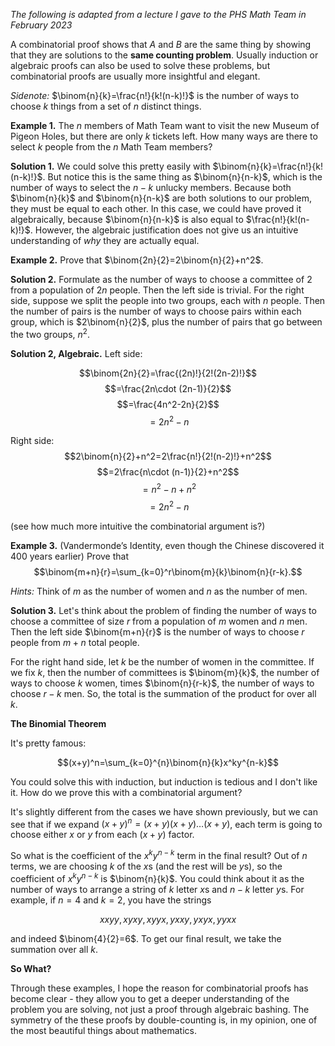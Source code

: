 <!--
.. title: Combinatorial Arguments: The Problem is the Proof
.. slug: combinatorial-arguments-the-problem-is-the-proof
.. date: 2023-02-22 16:53:23 UTC-04:00
.. tags: 
.. category: math
.. link: 
.. has_math: true
.. description: 
.. type: text
-->

*The following is adapted from a lecture I gave to the PHS Math Team in February 2023*

A combinatorial proof shows that $A$ and $B$ are the same thing by showing that they are solutions to the **same counting problem**. Usually induction or algebraic proofs can also be used to solve these problems, but combinatorial proofs are usually more insightful and elegant.
<!-- TEASER_END -->

*Sidenote:* $\binom{n}{k}=\frac{n!}{k!(n-k)!}$ is the number of ways to choose $k$ things from a set of $n$ distinct things.

**Example 1.**
The $n$ members of Math Team want to visit the new Museum of Pigeon Holes, but there are only $k$ tickets left. How many ways are there to select $k$ people from the $n$ Math Team members?

**Solution 1.** We could solve this pretty easily with $\binom{n}{k}=\frac{n!}{k!(n-k)!}$. But notice this is the same thing as $\binom{n}{n-k}$, which is the number of ways to select the $n-k$ unlucky members. Because both $\binom{n}{k}$ and $\binom{n}{n-k}$ are both solutions to our problem, they must be equal to each other. In this case, we could have proved it algebraically, because $\binom{n}{n-k}$ is also equal to $\frac{n!}{k!(n-k)!}$. However, the algebraic justification does not give us an intuitive understanding of *why* they are actually equal.

**Example 2.**
Prove that $\binom{2n}{2}=2\binom{n}{2}+n^2$.

**Solution 2.** Formulate as the number of ways to choose a committee of $2$ from a population of $2n$ people. Then the left side is trivial. For the right side, suppose we split the people into two groups, each with $n$ people. Then the number of pairs is the number of ways to choose pairs within each group, which is $2\binom{n}{2}$, plus the number of pairs that go between the two groups, $n^2$.

**Solution 2, Algebraic.**
Left side:

$$\binom{2n}{2}=\frac{(2n)!}{2!(2n-2)!}$$
$$=\frac{2n\cdot (2n-1)}{2}$$
$$=\frac{4n^2-2n}{2}$$
$$=2n^2-n$$

Right side:
$$2\binom{n}{2}+n^2=2\frac{n!}{2!(n-2)!}+n^2$$
$$=2\frac{n\cdot (n-1)}{2}+n^2$$
$$=n^2-n+n^2$$
$$=2n^2-n$$

(see how much more intuitive the combinatorial argument is?)

**Example 3.**
(Vandermonde’s Identity, even though the Chinese discovered it 400 years earlier) Prove that
$$\binom{m+n}{r}=\sum_{k=0}^r\binom{m}{k}\binom{n}{r-k}.$$

*Hints:* Think of $m$ as the number of women and $n$ as the number of men.

**Solution 3.** Let's think about the problem of finding the number of ways to choose a committee of size $r$ from a population of $m$ women and $n$ men. Then the left side $\binom{m+n}{r}$ is the number of ways to choose $r$ people from $m+n$ total people.

For the right hand side, let $k$ be the number of women in the committee. If we fix $k$, then the number of committees is $\binom{m}{k}$, the number of ways to choose $k$ women, times $\binom{n}{r-k}$, the number of ways to choose $r-k$ men. So, the total is the summation of the product for over all $k$.

**The Binomial Theorem**

It's pretty famous:

$$(x+y)^n=\sum_{k=0}^{n}\binom{n}{k}x^ky^{n-k}$$

You could solve this with induction, but induction is tedious and I don't like it. How do we prove this with a combinatorial argument?

It's slightly different from the cases we have shown previously, but we can see that if we expand $(x+y)^n=(x+y)(x+y)\dots(x+y)$, each term is going to choose either $x$ or $y$ from each $(x+y)$ factor.

So what is the coefficient of the $x^ky^{n-k}$ term in the final result? Out of $n$ terms, we are choosing $k$ of the $x$s (and the rest will be $y$s), so the coefficient of $x^ky^{n-k}$ is $\binom{n}{k}$. You could think about it as the number of ways to arrange a string of $k$ letter $x$s and $n-k$ letter $y$s. For example, if $n=4$ and $k=2$, you have the strings

$$xxyy, xyxy,xyyx,yxxy,yxyx,yyxx$$

and indeed $\binom{4}{2}=6$. To get our final result, we take the summation over all $k$.

**So What?**

Through these examples, I hope the reason for combinatorial proofs has become clear - they allow you to get a deeper understanding of the problem you are solving, not just a proof through algebraic bashing. The symmetry of the these proofs by double-counting is, in my opinion, one of the most beautiful things about mathematics. 